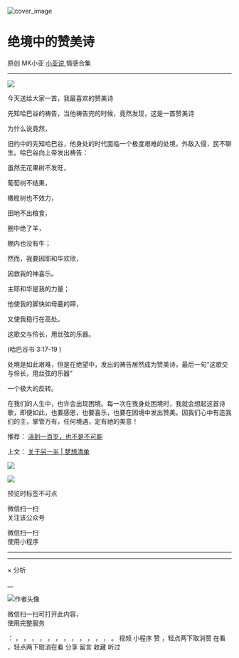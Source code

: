![cover_image](https://mmbiz.qlogo.cn/mmbiz_jpg/A8SKDch4cJG47xoIJCstpR3IjxypEdZtMPE3MeiaEicWb0f3DmTBGV8N3dOaUI5JFyX4UHxK2KNf9ibep71S3WQEA/0?wx_fmt=jpeg)

#  绝境中的赞美诗

原创  MK小亚  [ 小亚说 ](https://mp.weixin.qq.com/mp/appmsgalbum?__biz=MzUxNDAwNTk0MQ==&action=getalbum&album_id=1708248415014289409#wechat_redirect) 情感合集

__ _ _ _ _

  

![](https://mmbiz.qpic.cn/mmbiz_jpg/A8SKDch4cJG47xoIJCstpR3IjxypEdZtDS0PCarF2wL53wE1e8kPRibKk4Qbm4PkwMLmu7cgQwpjC9AAuf0k8nQ/640?wx_fmt=jpeg)

今天送给大家一首，我最喜欢的赞美诗  

  

先知哈巴谷的祷告，当他祷告完的时候，竟然发现，这是一首赞美诗

为什么说竟然，

旧约中的先知哈巴谷，他身处的时代面临一个极度艰难的处境，外敌入侵，民不聊生。哈巴谷向上帝发出祷告：

  

虽然无花果树不发旺，

葡萄树不结果，

橄榄树也不效力，

田地不出粮食，

圈中绝了羊，

棚内也没有牛；

然而，我要因耶和华欢欣，

因救我的神喜乐。

主耶和华是我的力量；

他使我的脚快如母鹿的蹄，

又使我稳行在高处。

这歌交与伶长，用丝弦的乐器。

(哈巴谷书 3:17-19 )

  

处境是如此艰难，但是在绝望中，发出的祷告居然成为赞美诗，最后一句“这歌交与伶长，用丝弦的乐器”

一个极大的反转。

  

在我们的人生中，也许会出现困境。每一次在我身处困境时，我就会想起这首诗歌，即便如此，也要感恩，也要喜乐，也要在困境中发出赞美。因我们心中有造我们的主，掌管万有，任何境遇，定有祂的美意！

  

推荐： [ 活到一百岁，也不是不可能
](http://mp.weixin.qq.com/s?__biz=MzUxNDAwNTk0MQ==&mid=2247483704&idx=1&sn=dfbbe1321750ce81b34879745eea796b&chksm=f94dcfe2ce3a46f4d523630b552fa2c792af6b85392f0f7001b73b2629da0756981ddc719b0c&scene=21#wechat_redirect)  

上文： [ 关于另一半 | 梦想清单
](https://mp.weixin.qq.com/s?__biz=MzUxNDAwNTk0MQ==&mid=2247483894&idx=1&sn=25f8a0e9bd3f96dafb093d9d0ed82e96&chksm=f94dcf2cce3a463aa779edecf27544e4fa935148456d1972fd2cb3c87cb8a654833652d94f56&token=1279964396&lang=zh_CN&scene=21#wechat_redirect)

  

![](https://mmbiz.qpic.cn/mmbiz_gif/b96CibCt70iaZ7Bia3Wm91cEuWhERXfCYjTia9tf7aMjVBNRETSa2NpGjCV6tyNvgCLos8LBgwEgxcwaIw8zdOsG7A/640?wx_fmt=gif)

![](https://mmbiz.qpic.cn/mmbiz_jpg/A8SKDch4cJEicCnqTxiatgGquhIicZ1wJ1Dth5YOOzoYV7U4N3HmiaO0vVAzjOpBVdtF0gnL632Fc7HqiaDmgveQDEw/640?wx_fmt=jpeg)

  

预览时标签不可点

微信扫一扫  
关注该公众号



微信扫一扫  
使用小程序

****



****



×  分析

__

![作者头像](http://mmbiz.qpic.cn/mmbiz_png/A8SKDch4cJE0KicTMyrVCx3VLqEgic5sJ1V5QeGZTibG9GLZlSCXSj5ByXNkib5PBrZVMkI41KKxgwE1K9gfypUeRg/0?wx_fmt=png)

微信扫一扫可打开此内容，  
使用完整服务

：  ，  ，  ，  ，  ，  ，  ，  ，  ，  ，  ，  ，  。  视频  小程序  赞  ，轻点两下取消赞  在看  ，轻点两下取消在看
分享  留言  收藏  听过

